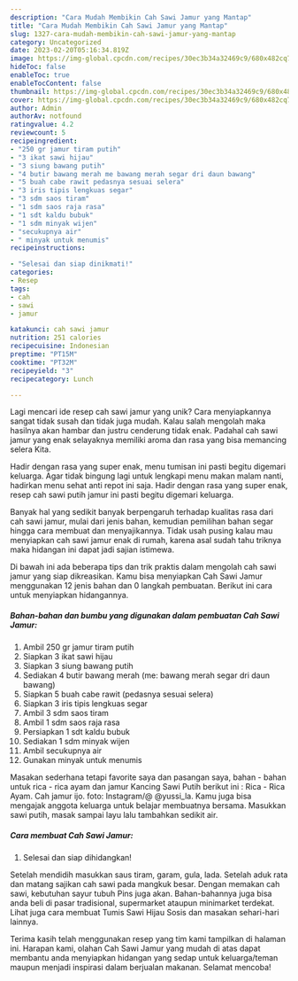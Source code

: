 ```yaml
---
description: "Cara Mudah Membikin Cah Sawi Jamur yang Mantap"
title: "Cara Mudah Membikin Cah Sawi Jamur yang Mantap"
slug: 1327-cara-mudah-membikin-cah-sawi-jamur-yang-mantap
category: Uncategorized
date: 2023-02-20T05:16:34.819Z
image: https://img-global.cpcdn.com/recipes/30ec3b34a32469c9/680x482cq70/cah-sawi-jamur-foto-resep-utama.jpg
hideToc: false
enableToc: true
enableTocContent: false
thumbnail: https://img-global.cpcdn.com/recipes/30ec3b34a32469c9/680x482cq70/cah-sawi-jamur-foto-resep-utama.jpg
cover: https://img-global.cpcdn.com/recipes/30ec3b34a32469c9/680x482cq70/cah-sawi-jamur-foto-resep-utama.jpg
author: Admin
authorAv: notfound
ratingvalue: 4.2
reviewcount: 5
recipeingredient:
- "250 gr jamur tiram putih"
- "3 ikat sawi hijau"
- "3 siung bawang putih"
- "4 butir bawang merah me bawang merah segar dri daun bawang"
- "5 buah cabe rawit pedasnya sesuai selera"
- "3 iris tipis lengkuas segar"
- "3 sdm saos tiram"
- "1 sdm saos raja rasa"
- "1 sdt kaldu bubuk"
- "1 sdm minyak wijen"
- "secukupnya air"
- " minyak untuk menumis"
recipeinstructions:

- "Selesai dan siap dinikmati!"
categories:
- Resep
tags:
- cah
- sawi
- jamur

katakunci: cah sawi jamur 
nutrition: 251 calories
recipecuisine: Indonesian
preptime: "PT15M"
cooktime: "PT32M"
recipeyield: "3"
recipecategory: Lunch

---
```





Lagi mencari ide resep cah sawi jamur yang unik? Cara menyiapkannya sangat tidak susah dan tidak juga mudah. Kalau salah mengolah maka hasilnya akan hambar dan justru cenderung tidak enak. Padahal cah sawi jamur yang enak selayaknya memiliki aroma dan rasa yang bisa memancing selera Kita.





Hadir dengan rasa yang super enak, menu tumisan ini pasti begitu digemari keluarga. Agar tidak bingung lagi untuk lengkapi menu makan malam nanti, hadirkan menu sehat anti repot ini saja. Hadir dengan rasa yang super enak, resep cah sawi putih jamur ini pasti begitu digemari keluarga.

Banyak hal yang sedikit banyak berpengaruh terhadap kualitas rasa dari cah sawi jamur, mulai dari jenis bahan, kemudian pemilihan bahan segar hingga cara membuat dan menyajikannya. Tidak usah pusing kalau mau menyiapkan cah sawi jamur enak di rumah, karena asal sudah tahu triknya maka hidangan ini dapat jadi sajian istimewa.






Di bawah ini ada beberapa tips dan trik praktis dalam mengolah cah sawi jamur yang siap dikreasikan. Kamu bisa menyiapkan Cah Sawi Jamur menggunakan 12 jenis bahan dan 0 langkah pembuatan. Berikut ini cara untuk menyiapkan hidangannya.

<!--inarticleads1-->

##### Bahan-bahan dan bumbu yang digunakan dalam pembuatan Cah Sawi Jamur:

1. Ambil 250 gr jamur tiram putih
1. Siapkan 3 ikat sawi hijau
1. Siapkan 3 siung bawang putih
1. Sediakan 4 butir bawang merah (me: bawang merah segar dri daun bawang)
1. Siapkan 5 buah cabe rawit (pedasnya sesuai selera)
1. Siapkan 3 iris tipis lengkuas segar
1. Ambil 3 sdm saos tiram
1. Ambil 1 sdm saos raja rasa
1. Persiapkan 1 sdt kaldu bubuk
1. Sediakan 1 sdm minyak wijen
1. Ambil secukupnya air
1. Gunakan  minyak untuk menumis


Masakan sederhana tetapi favorite saya dan pasangan saya, bahan - bahan untuk rica - rica ayam dan jamur Kancing Sawi Putih berikut ini : Rica - Rica Ayam. Cah jamur ijo. foto: Instagram/@ @yussi_la. Kamu juga bisa mengajak anggota keluarga untuk belajar membuatnya bersama. Masukkan sawi putih, masak sampai layu lalu tambahkan sedikit air. 

<!--inarticleads2-->

##### Cara membuat Cah Sawi Jamur:


1. Selesai dan siap dihidangkan!

Setelah mendidih masukkan saus tiram, garam, gula, lada. Setelah aduk rata dan matang sajikan cah sawi pada mangkuk besar. Dengan memakan cah sawi, kebutuhan sayur tubuh Pins juga akan. Bahan-bahannya juga bisa anda beli di pasar tradisional, supermarket ataupun minimarket terdekat. Lihat juga cara membuat Tumis Sawi Hijau Sosis dan masakan sehari-hari lainnya. 

Terima kasih telah menggunakan resep yang tim kami tampilkan di halaman ini. Harapan kami, olahan Cah Sawi Jamur yang mudah di atas dapat membantu anda menyiapkan hidangan yang sedap untuk keluarga/teman maupun menjadi inspirasi dalam berjualan makanan. Selamat mencoba!
